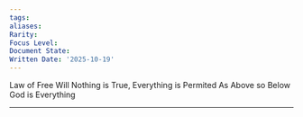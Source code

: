 ```yaml
---
tags:
aliases:
Rarity:
Focus Level:
Document State:
Written Date: '2025-10-19'
---
```

Law of Free Will
Nothing is True, Everything is Permited
As Above so Below
God is Everything

- - -
